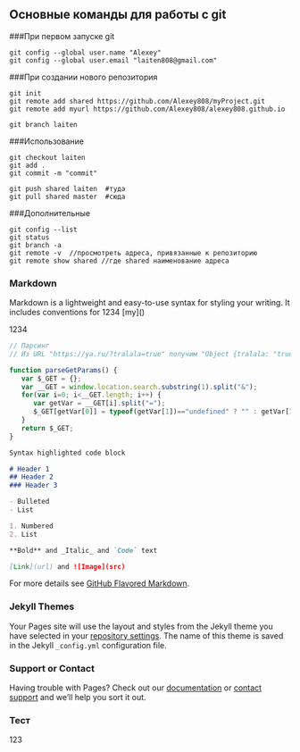 
## Основные команды для работы с git

###При первом запуске git
```
git config --global user.name "Alexey"
git config --global user.email "laiten808@gmail.com"
```
###При создании нового репозитория
```
git init
git remote add shared https://github.com/Alexey808/myProject.git
git remote add myurl https://github.com/Alexey808/alexey808.github.io

git branch laiten
```
###Использование
```
git checkout laiten
git add .
git commit -m "commit"

git push shared laiten  #туда
git pull shared master  #сюда
```
###Дополнительные
```
git config --list
git status
git branch -a
git remote -v  //просмотреть адреса, привязанные к репозиторию
git remote show shared //где shared наименование адреса
```

### Markdown

Markdown is a lightweight and easy-to-use syntax for styling your writing. It includes conventions for
1234
[my](<script src="https://gist.github.com/Alexey808/3e0c42f7211f4f85af8a3a45d89f5c6e.js"></script>)

1234

```JavaScript
// Парсинг
// Из URL "https://ya.ru/?tralala=true" получим "Object {tralala: "true"}"

function parseGetParams() { 
   var $_GET = {};
   var __GET = window.location.search.substring(1).split("&");
   for(var i=0; i<__GET.length; i++) { 
      var getVar = __GET[i].split("="); 
      $_GET[getVar[0]] = typeof(getVar[1])=="undefined" ? "" : getVar[1]; 
   } 
   return $_GET; 
}
```

```markdown
Syntax highlighted code block

# Header 1
## Header 2
### Header 3

- Bulleted
- List

1. Numbered
2. List

**Bold** and _Italic_ and `Code` text

[Link](url) and ![Image](src)
```


For more details see [GitHub Flavored Markdown](https://guides.github.com/features/mastering-markdown/).

### Jekyll Themes

Your Pages site will use the layout and styles from the Jekyll theme you have selected in your [repository settings](https://github.com/Alexey808/alexey808.github.io/settings). The name of this theme is saved in the Jekyll `_config.yml` configuration file.

### Support or Contact

Having trouble with Pages? Check out our [documentation](https://help.github.com/categories/github-pages-basics/) or [contact support](https://github.com/contact) and we’ll help you sort it out.

### Тест ###
 123

